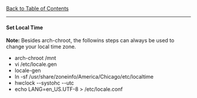 [Back to Table of Contents](README.md)
***

#### Set Local Time
**Note:** Besides arch-chroot, the followins steps can always be used
to change your local time zone.

* arch-chroot /mnt
* vi /etc/locale.gen
* locale-gen
* ln -sf /usr/share/zoneinfo/America/Chicago/etc/localtime
* hwclock --systohc --utc
* echo LANG=en_US.UTF-8 > /etc/locale.conf 
